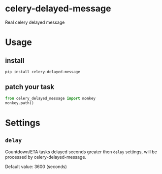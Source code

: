 # celery-delayed-message

Real celery delayed message 

# Usage

## install

```shell
pip install celery-delayed-message
```

## patch your task

```python
from celery_delayed_message import monkey
monkey.path()
```

# Settings

## `delay`

Countdown/ETA tasks delayed seconds greater then `delay` settings, will be processed by celery-delayed-message.

Default value: 3600 (seconds)

